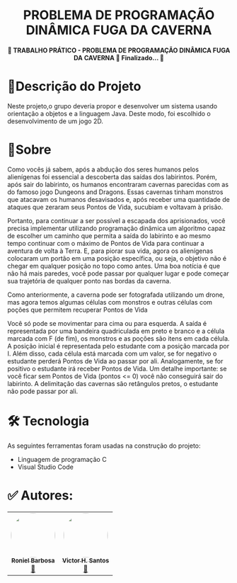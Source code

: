  <h1 align="center">
  PROBLEMA DE PROGRAMAÇÃO DINÂMICA FUGA DA CAVERNA
</h1>


<h4 align="center">
  🚧  TRABALHO PRÁTICO - PROBLEMA DE PROGRAMAÇÃO DINÂMICA FUGA DA CAVERNA 🚀 Finalizado...  🚧
</h4>

<h1>
   🚀Descrição do Projeto
</h1>
<p>
  Neste projeto,o grupo deveria propor e desenvolver um sistema usando orientação a objetos e a
linguagem Java. Deste modo, foi escolhido o desenvolvimento de um jogo 2D. 
</p>
 
 <h1>
    🎯Sobre
 </h1>
 <p>
Como vocês já sabem, após a abdução dos seres humanos pelos alienígenas foi essencial
a descoberta das saídas dos labirintos. Porém, após sair do labirinto, os humanos
encontraram cavernas parecidas com as do famoso jogo Dungeons and Dragons. Essas
cavernas tinham monstros que atacavam os humanos desavisados e, após receber uma
quantidade de ataques que zeraram seus Pontos de Vida, sucubiam e voltavam à prisão.
 </p>
 <p>
 Portanto, para continuar a ser possível a escapada dos aprisionados, você precisa
implementar utilizando programação dinâmica um algoritmo capaz de escolher um
caminho que permita a saída do labirinto e ao mesmo tempo continuar com o máximo de
Pontos de Vida para continuar a aventura de volta à Terra. E, para piorar sua vida, agora
os alienígenas colocaram um portão em uma posição específica, ou seja, o objetivo não é
chegar em qualquer posição no topo como antes. Uma boa notícia é que não há mais
paredes, você pode passar por qualquer lugar e pode começar sua trajetória de qualquer
ponto nas bordas da caverna.
 </p>
<p>
Como anteriormente, a caverna pode ser fotografada utilizando um drone, mas agora
temos algumas células com monstros e outras células com poções que permitem
recuperar Pontos de Vida
</p>

<p>
Você só pode se movimentar para cima ou para esquerda. A saída é representada por uma
bandeira quadriculada em preto e branco e a célula marcada com F (de fim), os monstros
e as poções são itens em cada célula. A posição inicial é representada pelo estudante com
a posição marcada por I. Além disso, cada célula está marcada com um valor, se for
negativo o estudante perderá Pontos de Vida ao passar por ali. Analogamente, se for
positivo o estudante irá receber Pontos de Vida. Um detalhe importante: se você ficar sem
Pontos de Vida (pontos <= 0) você não conseguirá sair do labirinto. A delimitação das
cavernas são retângulos pretos, o estudante não pode passar por ali.
</p> 
 
<h1>
🛠 Tecnologia
</h1>
<p>
As seguintes ferramentas foram usadas na construção do projeto:
</p>
<ul> 
<li>Linguagem de programação C</li> 
<li>Visual Studio Code</li>  
</ul>

 <h1>
✅ Autores:
 </h1>
 <table><tr>
 <td align="center"><a href="https://github.com/RonielNunes"><img style="border-radius: 50%;" src="https://avatars.githubusercontent.com/u/46944438?v=4" width="100px;" alt=""/><br /><sub><b>Roniel Barbosa</b></sub></a><br /><a href="https://avatars.githubusercontent.com/u/46944438?v=4" title="Grupo PAA">🚀</a>
 </td>
 
  <td align="center"><a href="https://github.com/Elida-E"><img style="border-radius: 50%;" src="https://avatars.githubusercontent.com/u/49657888?v=4" width="100px;" alt=""/><br /><sub><b>Victor H. Santos</b></sub></a><br /><a href="https://github.com/vhvictorhugo" title="Grupo PAA">🚀</a>
 </td>
  
 
</tr>
</table>
 


<!--te-->
